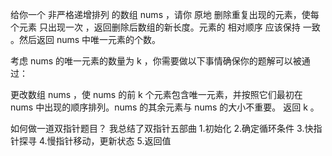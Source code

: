 给你一个 非严格递增排列 的数组 nums ，请你 原地 删除重复出现的元素，使每个元素 只出现一次 ，返回删除后数组的新长度。元素的 相对顺序 应该保持 一致 。然后返回 nums 中唯一元素的个数。

考虑 nums 的唯一元素的数量为 k ，你需要做以下事情确保你的题解可以被通过：

更改数组 nums ，使 nums 的前 k 个元素包含唯一元素，并按照它们最初在 nums 中出现的顺序排列。nums 的其余元素与 nums 的大小不重要。
返回 k 。

<!-- def removeDuplicates(self, nums: List[int]) -> int:
        slow, fast = 0, 1
        n = len(nums)
        if n == 1:
            return n
        while slow < n and fast < n:
            if nums[slow] == nums[fast]:
                fast += 1
            else:
                nums[slow+1] = nums[fast]
                slow += 1
        return slow + 1 -->

如何做一道双指针题目？
我总结了双指针五部曲
1.初始化
2.确定循环条件
3.快指针探寻
4.慢指针移动，更新状态
5.返回值
